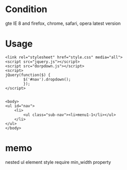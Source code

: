 Condition
==========

gte IE 8 and firefox, chrome, safari, opera latest version

Usage
==========

    <link rel="stylesheet" href="style.css" media="all">
    <script src="jquery.js"></script>
    <script src="dorpdown.js"></script>
    <script>
    jQuery(function($) {
            $('#nav').dropdown();
            });
    </script>
    
    
    <body>
    <ul id="nav">
        <li>
            <ul class="sub-nav"><li>menu1-1</li></ul>
        </li>
    </ul>
    </body>

memo
==========
nested ul element style require min_width property
